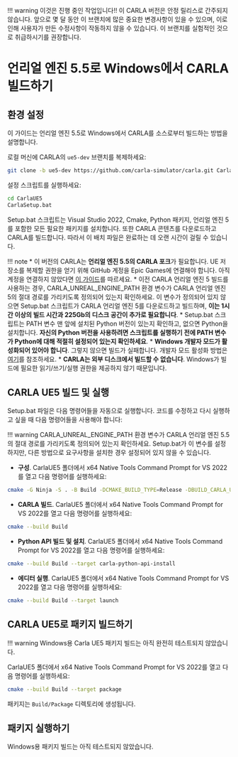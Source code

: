 !!! warning
    이것은 진행 중인 작업입니다!! 이 CARLA 버전은 안정 릴리스로 간주되지 않습니다. 앞으로 몇 달 동안 이 브랜치에 많은 중요한 변경사항이 있을 수 있으며, 이로 인해 사용자가 만든 수정사항이 작동하지 않을 수 있습니다. 이 브랜치를 실험적인 것으로 취급하시기를 권장합니다.

# 언리얼 엔진 5.5로 Windows에서 CARLA 빌드하기

## 환경 설정

이 가이드는 언리얼 엔진 5.5로 Windows에서 CARLA를 소스로부터 빌드하는 방법을 설명합니다.

로컬 머신에 CARLA의 `ue5-dev` 브랜치를 복제하세요:

```sh
git clone -b ue5-dev https://github.com/carla-simulator/carla.git CarlaUE5
```

설정 스크립트를 실행하세요:

```sh
cd CarlaUE5
CarlaSetup.bat
```

Setup.bat 스크립트는 Visual Studio 2022, Cmake, Python 패키지, 언리얼 엔진 5를 포함한 모든 필요한 패키지를 설치합니다. 또한 CARLA 콘텐츠를 다운로드하고 CARLA를 빌드합니다. 따라서 이 배치 파일은 완료하는 데 오랜 시간이 걸릴 수 있습니다.

!!! note
    * 이 버전의 CARLA는 **언리얼 엔진 5.5의 CARLA 포크**가 필요합니다. UE 저장소를 복제할 권한을 얻기 위해 GitHub 계정을 Epic Games에 연결해야 합니다. 아직 계정을 연결하지 않았다면 [이 가이드](https://www.unrealengine.com/en-US/ue4-on-github)를 따르세요.
    * 이전 CARLA 언리얼 엔진 5 빌드를 사용하는 경우, CARLA_UNREAL_ENGINE_PATH 환경 변수가 CARLA 언리얼 엔진 5의 절대 경로를 가리키도록 정의되어 있는지 확인하세요. 이 변수가 정의되어 있지 않으면 Setup.bat 스크립트가 CARLA 언리얼 엔진 5를 다운로드하고 빌드하며, **이는 1시간 이상의 빌드 시간과 225Gb의 디스크 공간이 추가로 필요합니다**.
    * Setup.bat 스크립트는 PATH 변수 맨 앞에 설치된 Python 버전이 있는지 확인하고, 없으면 Python을 설치합니다. **자신의 Python 버전을 사용하려면 스크립트를 실행하기 전에 PATH 변수가 Python에 대해 적절히 설정되어 있는지 확인하세요**.
    * **Windows 개발자 모드가 활성화되어 있어야 합니다**. 그렇지 않으면 빌드가 실패합니다. 개발자 모드 활성화 방법은 [여기](https://learn.microsoft.com/en-us/gaming/game-bar/guide/developer-mode)를 참조하세요.
    * **CARLA는 외부 디스크에서 빌드할 수 없습니다**. Windows가 빌드에 필요한 읽기/쓰기/실행 권한을 제공하지 않기 때문입니다.

## CARLA UE5 빌드 및 실행

Setup.bat 파일은 다음 명령어들을 자동으로 실행합니다. 코드를 수정하고 다시 실행하고 싶을 때 다음 명령어들을 사용해야 합니다:

!!! warning
    CARLA_UNREAL_ENGINE_PATH 환경 변수가 CARLA 언리얼 엔진 5.5의 절대 경로를 가리키도록 정의되어 있는지 확인하세요. Setup.bat가 이 변수를 설정하지만, 다른 방법으로 요구사항을 설치한 경우 설정되어 있지 않을 수 있습니다.

* **구성**. CarlaUE5 폴더에서 x64 Native Tools Command Prompt for VS 2022를 열고 다음 명령어를 실행하세요:

```sh
cmake -G Ninja -S . -B Build -DCMAKE_BUILD_TYPE=Release -DBUILD_CARLA_UNREAL=ON -DCARLA_UNREAL_ENGINE_PATH=%CARLA_UNREAL_ENGINE_PATH%
```

* **CARLA 빌드**. CarlaUE5 폴더에서 x64 Native Tools Command Prompt for VS 2022를 열고 다음 명령어를 실행하세요:

```sh
cmake --build Build
```

* **Python API 빌드 및 설치**. CarlaUE5 폴더에서 x64 Native Tools Command Prompt for VS 2022를 열고 다음 명령어를 실행하세요:

```sh
cmake --build Build --target carla-python-api-install
```

* **에디터 실행**. CarlaUE5 폴더에서 x64 Native Tools Command Prompt for VS 2022를 열고 다음 명령어를 실행하세요:

```sh
cmake --build Build --target launch
```

## CARLA UE5로 패키지 빌드하기

!!! warning
    Windows용 Carla UE5 패키지 빌드는 아직 완전히 테스트되지 않았습니다.

CarlaUE5 폴더에서 x64 Native Tools Command Prompt for VS 2022를 열고 다음 명령어를 실행하세요:

```sh
cmake --build Build --target package
```

패키지는 `Build/Package` 디렉토리에 생성됩니다.

## 패키지 실행하기

Windows용 패키지 빌드는 아직 테스트되지 않았습니다.